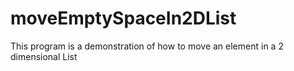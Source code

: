 # moveEmptySpaceIn2DList
This program is a demonstration of how to move an element in a 2 dimensional List
